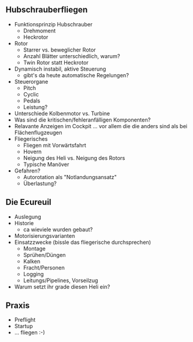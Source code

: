 Hubschrauberfliegen
---------------------------------------------
* Funktionsprinzip Hubschrauber
  - Drehmoment
  - Heckrotor
* Rotor
  - Starrer vs. beweglicher Rotor
  - Anzahl Blätter unterschiedlich, warum?
  - Twin Rotor statt Heckrotor
* Dynamisch instabil, aktive Steuerung
  - gibt's da heute automatische Regelungen?
* Steuerorgane
  - Pitch
  - Cyclic
  - Pedals
  - Leistung?
* Unterschiede Kolbenmotor vs. Turbine
* Was sind die kritischen/fehleranfälligen Komponenten?
* Relavante Anzeigen im Cockpit
  ... vor allem die die anders sind als bei Flächenflugzeugen
* Fliegerisches
  - Fliegen mit Vorwärtsfahrt
  - Hovern
  - Neigung des Heli vs. Neigung des Rotors
  - Typische Manöver
* Gefahren?
  - Autorotation als "Notlandungsansatz"
  - Überlastung?

Die Ecureuil
--------------------------------------------------
* Auslegung
* Historie
  - ca wieviele wurden gebaut?
* Motorisierungsvarianten
* Einsatzzwecke (bissle das fliegerische durchsprechen)
  - Montage
  - Sprühen/Düngen
  - Kalken
  - Fracht/Personen
  - Logging
  - Leitungs/Pipelines, Vorseilzug
* Warum setzt ihr grade diesen Heli ein?

Praxis
-----------------------------------------------
* Preflight
* Startup
* ... fliegen :-)